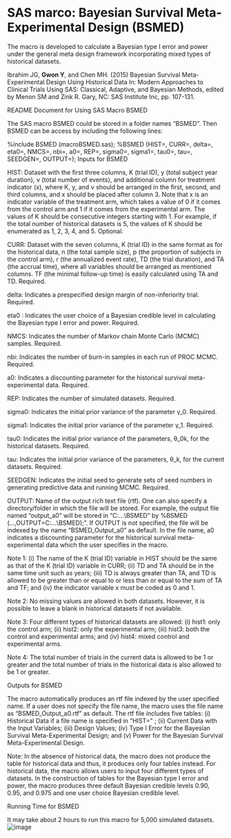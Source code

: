 # SAS marco: Bayesian Survival Meta-Experimental Design (BSMED)

The macro is developed to calculate a Bayesian type I error and power under the general meta design framework incorporating mixed types of historical datasets.

Ibrahim JG, **Gwon Y**, and Chen MH. (2015) Bayesian Survival Meta-Experimental Design Using Historical Data In: Modern Approaches to Clinical Trials Using SAS: Classical, Adaptive, and Bayesian Methods, edited by Menon SM and Zink R. Gary, NC: SAS Institute Inc, pp. 107-131.

README Document for Using SAS Macro BSMED

The SAS macro BSMED could be stored in a folder names “BSMED”. Then BSMED can be access by including the following lines:

%include BSMED (macroBSMED.sas);
%BSMED (HIST=, CURR=, delta=, eta0=, NMCS=, nbi=, a0=, REP=, sigma0=, sigma1=, tau0=, tau=, SEEDGEN=, OUTPUT=);
Inputs for BSMED

HIST: Dataset with the first three columns, K (trial ID), y (total subject year duration), ν (total number of events), and additional column for treatment indicator (x), where K, y, and ν should be arranged in the first, second, and third columns, and x should be placed after column 3. Note that x is an indicator variable of the treatment arm, which takes a value of 0 if it comes from the control arm and 1 if it comes from the experimental arm. The values of K should be consecutive integers starting with 1. For example, if the total number of historical datasets is 5, the values of K should be enumerated as 1, 2, 3, 4, and 5.  Optional.

CURR: Dataset with the seven columns, K (trial ID) in the same format as for the historical data, n (the total sample size), p (the proportion of subjects in the control arm), r (the annualized event rate), TD (the trial duration), and TA (the accrual time), where all variables should be arranged as mentioned columns. TF (the minimal follow-up time) is easily calculated using TA and TD. Required.

delta: Indicates a prespecified design margin of non-inferiority trial. Required.

eta0 : Indicates the user choice of a Bayesian credible level in calculating the Bayesian type I error and power. Required.

NMCS: Indicates the number of Markov chain Monte Carlo (MCMC) samples. Required.

nbi: Indicates the number of burn-in samples in each run of PROC MCMC. Required.

a0: Indicates a discounting parameter for the historical survival meta-experimental data. Required.

REP: Indicates the number of simulated datasets. Required.

sigma0: Indicates the initial prior variance of the parameter γ_0. Required.

sigma1: Indicates the initial prior variance of the parameter γ_1. Required.

tau0: Indicates the initial prior variance of the parameters, θ_0k, for the historical datasets. Required.

tau: Indicates the initial prior variance of the parameters, θ_k, for the current datasets. Required.

SEEDGEN: Indicates the initial seed to generate sets of seed numbers in generating predictive data and running MCMC. Required.

OUTPUT: Name of the output rich text file (rtf). One can also specify a directory/folder in which the file will be stored. For example, the output file named “output_a0” will be stored in “C:\...\BSMED” by %BSMED (…,OUTPUT=C:\...\BSMED);”. If OUTPUT is not specified, the file will be indexed by the name “BSMED_Output_a0” as default. In the file name, a0 indicates a discounting parameter for the historical survival meta-experimental data which the user specifies in the macro.

Note 1: (i) The name of the K (trial ID) variable in HIST should be the same as that of the K (trial ID) variable in CURR; (ii) TD and TA should be in the same time unit such as years; (iii) TD is always greater than TA, and TD is allowed to be greater than or equal to or less than or equal to the sum of TA and TF; and (iv) the indicator variable x must be coded as 0 and 1.

Note 2: No missing values are allowed in both datasets. However, it is possible to leave a blank in historical datasets if not available.

Note 3: Four different types of historical datasets are allowed: (i) hist1: only the control arm; (ii) hist2: only the experimental arm; (iii) hist3: both the control and experimental arms; and (iv) hist4: mixed control and experimental arms.
 
Note 4: The total number of trials in the current data is allowed to be 1 or greater and the total number of trials in the historical data is also allowed to be 1 or greater.  

Outputs for BSMED

The macro automatically produces an rtf file indexed by the user specified name. If a user does not specify the file name, the macro uses the file name as “BSMED_Output_a0.rtf” as default. The rtf file includes five tables: (i) Historical Data if a file name is specified in “HIST=” ; (ii) Current Data with the Input Variables; (iii) Design Values; (iv) Type I Error for the Bayesian Survival Meta-Experimental Design; and (v) Power for the Bayesian Survival Meta-Experimental Design.

Note: In the absence of historical data, the macro does not produce the table for historical data and thus, it produces only four tables instead. For historical data, the macro allows users to input four different types of datasets. In the construction of tables for the Bayesian type I error and power, the macro produces three default Bayesian credible levels 0.90, 0.95, and 0.975 and one user choice Bayesian credible level.

Running Time for BSMED

It may take about 2 hours to run this macro for 5,000 simulated datasets.
![image](https://github.com/GYJ0526/Bayesian-Survival-Meta-Experimental-Design/assets/142708157/eecb4135-593a-4a55-b07a-9e8fb1c1d584)
